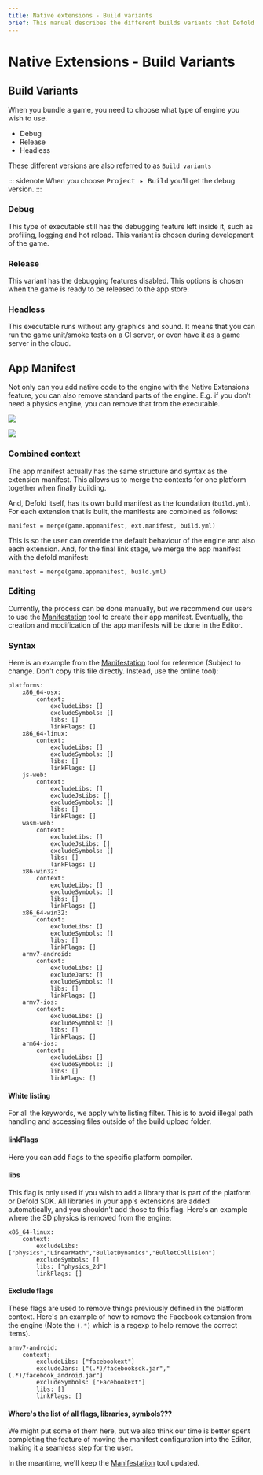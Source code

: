 ```yaml
---
title: Native extensions - Build variants
brief: This manual describes the different builds variants that Defold can create and how they interact with native extensions and the engine.
---
```


# Native Extensions - Build Variants

## Build Variants

When you bundle a game, you need to choose what type of engine you wish to use.

  * Debug
  * Release
  * Headless

These different versions are also referred to as `Build variants`

::: sidenote
When you choose <kbd>Project ▸ Build</kbd> you'll get the debug version.
:::

### Debug

This type of executable still has the debugging feature left inside it, such as profiling, logging and hot reload. This variant is chosen during development of the game.

### Release

This variant has the debugging features disabled. This options is chosen when the game is ready to be released to the app store.

### Headless

This executable runs without any graphics and sound. It means that you can run the game unit/smoke tests on a CI server, or even have it as a game server in the cloud.

## App Manifest

Not only can you add native code to the engine with the Native Extensions feature, you can also remove standard parts of the engine. E.g. if you don't need a physics engine, you can remove that from the executable.

![](images/app_manifest/create-app-manifest.png)

![](images/app_manifest/app-manifest.png)

### Combined context

The app manifest actually has the same structure and syntax as the extension manifest. This allows us to merge the contexts for one platform together when finally building.

And, Defold itself, has its own build manifest as the foundation (`build.yml`). For each extension that is built, the manifests are combined as follows:

	manifest = merge(game.appmanifest, ext.manifest, build.yml)

This is so the user can override the default behaviour of the engine and also each extension. And, for the final link stage, we merge the app manifest with the defold manifest:

	manifest = merge(game.appmanifest, build.yml)

### Editing

Currently, the process can be done manually, but we recommend our users to use the [Manifestation](https://britzl.github.io/manifestation/) tool to create their app manifest. Eventually, the creation and modification of the app manifests will be done in the Editor.

### Syntax

Here is an example from the [Manifestation](https://britzl.github.io/manifestation/) tool for reference (Subject to change. Don't copy this file directly. Instead, use the online tool):

	platforms:
	    x86_64-osx:
	        context:
	            excludeLibs: []
	            excludeSymbols: []
	            libs: []
	            linkFlags: []
	    x86_64-linux:
	        context:
	            excludeLibs: []
	            excludeSymbols: []
	            libs: []
	            linkFlags: []
	    js-web:
	        context:
	            excludeLibs: []
	            excludeJsLibs: []
	            excludeSymbols: []
	            libs: []
	            linkFlags: []
	    wasm-web:
	        context:
	            excludeLibs: []
	            excludeJsLibs: []
	            excludeSymbols: []
	            libs: []
	            linkFlags: []
	    x86-win32:
	        context:
	            excludeLibs: []
	            excludeSymbols: []
	            libs: []
	            linkFlags: []
	    x86_64-win32:
	        context:
	            excludeLibs: []
	            excludeSymbols: []
	            libs: []
	            linkFlags: []
	    armv7-android:
	        context:
	            excludeLibs: []
	            excludeJars: []
	            excludeSymbols: []
	            libs: []
	            linkFlags: []
	    armv7-ios:
	        context:
	            excludeLibs: []
	            excludeSymbols: []
	            libs: []
	            linkFlags: []
	    arm64-ios:
	        context:
	            excludeLibs: []
	            excludeSymbols: []
	            libs: []
	            linkFlags: []


#### White listing

For all the keywords, we apply white listing filter. This is to avoid illegal path handling and accessing files outside of the build upload folder.

#### linkFlags

Here you can add flags to the specific platform compiler.

#### libs

This flag is only used if you wish to add a library that is part of the platform or Defold SDK. All libraries in your app's extensions are added automatically, and you shouldn't add those to this flag. Here's an example where the 3D physics is removed from the engine:

    x86_64-linux:
        context:
            excludeLibs: ["physics","LinearMath","BulletDynamics","BulletCollision"]
            excludeSymbols: []
            libs: ["physics_2d"]
            linkFlags: []

#### Exclude flags

These flags are used to remove things previously defined in the platform context. Here's an example of how to remove the Facebook extension from the engine (Note the `(.*)` which is a regexp to help remove the correct items).

    armv7-android:
        context:
            excludeLibs: ["facebookext"]
            excludeJars: ["(.*)/facebooksdk.jar","(.*)/facebook_android.jar"]
            excludeSymbols: ["FacebookExt"]
            libs: []
            linkFlags: []

#### Where's the list of all flags, libraries, symbols???

We might put some of them here, but we also think our time is better spent completing the feature of moving the manifest configuration into the Editor, making it a seamless step for the user.

In the meantime, we'll keep the [Manifestation](https://britzl.github.io/manifestation/) tool updated.
